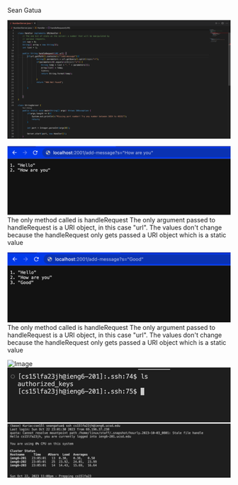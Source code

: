 Sean Gatua

![Image](codeSC.png)

![Image](twoListItem.png)
The only method called is handleRequest
The only argument passed to handleRequest is a URI object, in this case "url".
The values don't change because the handleRequest only gets passed a URI object which is a static value

![Image](threeListItem.png)
The only method called is handleRequest
The only argument passed to handleRequest is a URI object, in this case "url".
The values don't change because the handleRequest only gets passed a URI object which is a static value

![Image](publicKey.png)
![Image](privateKey.png)
![Image](ieng6Login.png)



